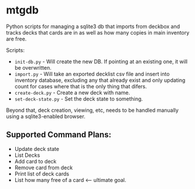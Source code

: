 mtgdb
=====

Python scripts for managing a sqlite3 db that imports from deckbox and tracks
decks that cards are in as well as how many copies in main inventory are free.

Scripts:
* `init-db.py` - Will create the new DB. If pointing at an existing one, it
will be overwritten.
* `import.py` - Will take an exported decklist csv file and insert into
inventory database, excluding any that already exist and only updating count
for cases where that is the only thing that difers.
* `create-deck.py` - Create a new deck with name.
* `set-deck-state.py` - Set the deck state to something.

Beyond that, deck creation, viewing, etc, needs to be handled manually using a
sqlite3-enabled browser.

Supported Command Plans:
------------------------

* Update deck state
* List Decks
* Add card to deck
* Remove card from deck
* Print list of deck cards
* List how many free of a card <-- ultimate goal.
